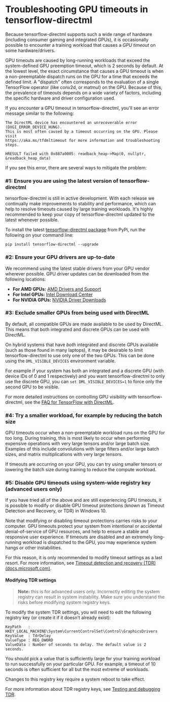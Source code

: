 # Troubleshooting GPU timeouts in tensorflow-directml

Because tensorflow-directml supports such a wide range of hardware (including consumer gaming and integrated GPUs), it is occasionally possible to encounter a training workload that causes a *GPU timeout* on some hardware/drivers.

GPU timeouts are caused by long-running workloads that exceed the system-defined GPU preemption timeout, which is 2 seconds by default. At the lowest level, the exact circumstance that causes a GPU timeout is when a non-preemptable dispatch runs on the GPU for a time that exceeds the defined limit. A "dispatch" often corresponds to the evaluation of a single TensorFlow operator (like conv2d, or matmul) on the GPU. Because of this, the prevalence of timeouts depends on a wide variety of factors, including the specific hardware and driver configuration used.

If you encounter a GPU timeout in tensorflow-directml, you'll see an error message similar to the following:

```
The DirectML device has encountered an unrecoverable error (DXGI_ERROR_DEVICE_HUNG).
This is most often caused by a timeout occurring on the GPU. Please visit
https://aka.ms/tfdmltimeout for more information and troubleshooting steps.

HRESULT failed with 0x887a0005: readback_heap->Map(0, nullptr, &readback_heap_data)
```

If you see this error, there are several ways to mitigate the problem:

### #1: Ensure you are using the latest version of tensorflow-directml

tensorflow-directml is still in active development. With each release we continually make improvements to stability and performance, which can help to resolve timeouts caused by large training workloads. It's highly recommended to keep your copy of tensorflow-directml updated to the latest whenever possible.

To install the latest [tensorflow-directml package](https://pypi.org/project/tensorflow-directml/) from PyPi, run the following on your command line:

```
pip install tensorflow-directml --upgrade
```

### #2: Ensure your GPU drivers are up-to-date

We recommend using the latest stable drivers from your GPU vendor wherever possible. GPU driver updates can be downloaded from the following locations:

* **For AMD GPUs:** [AMD Drivers and Support](https://www.amd.com/en/support)
* **For Intel GPUs:** [Intel Download Center](https://downloadcenter.intel.com/)
* **For NVIDIA GPUs:** [NVIDIA Driver Downloads](https://www.nvidia.com/Download/index.aspx)

### #3: Exclude smaller GPUs from being used with DirectML

By default, all compatible GPUs are made available to be used by DirectML. This means that both integrated and discrete GPUs can be used with DirectML.

On hybrid systems that have *both* integrated and discrete GPUs available (such as those found in many laptops), it may be desirable to limit tensorflow-directml to use only one of the two GPUs. This can be done using the `DML_VISIBLE_DEVICES` environment variable.

For example if your system has both an integrated and a discrete GPU (with device IDs of 0 and 1 respectively) and you want tensorflow-directml to only use the discrete GPU, you can `set DML_VISIBLE_DEVICES=1` to force only the second GPU to be visible.

For more detailed instructions on controlling GPU visibility with tensorflow-directml, see the [FAQ for TensorFlow with DirectML](https://docs.microsoft.com/windows/win32/direct3d12/gpu-faq#i-have-multiple-gpus-how-do-i-select-which-one-is-used-by-directml).

### #4: Try a smaller workload, for example by reducing the batch size

GPU timeouts occur when a non-preemptable workload runs on the GPU for too long. During training, this is most likely to occur when performing expensive operations with very large tensors and/or large batch size. Examples of this include convolutions with large filters and/or large batch sizes, and matrix multiplications with very large tensors.

If timeouts are occurring on your GPU, you can try using smaller tensors or lowering the batch size during training to reduce the compute workload.

### #5: Disable GPU timeouts using system-wide registry key (advanced users only)

If you have tried all of the above and are still experiencing GPU timeouts, it is possible to modify or disable GPU timeout protections (known as Timeout Detection and Recovery, or TDR) in Windows 10.

Note that modifying or disabling timeout protections carries risks to your computer. GPU timeouts protect your system from intentional or accidental denial-of-service of GPU resources, and help to ensure a stable and responsive user experience. If timeouts are disabled and an extremely long-running workload is dispatched to the GPU, you may experience system hangs or other instabilities.

For this reason, it is only recommended to modify timeout settings as a last resort. For more information, see [Timeout detection and recovery (TDR) (docs.microsoft.com)](https://docs.microsoft.com/windows-hardware/drivers/display/timeout-detection-and-recovery).

#### Modifying TDR settings

> **Note:** this is for advanced users only. Incorrectly editing the system registry can result in system instability. Make sure you understand the risks before modifying system registry keys.

To modify the system TDR settings, you will need to edit the following registry key (or create it if it doesn't already exist):

```
KeyPath   : HKEY_LOCAL_MACHINE\System\CurrentControlSet\Control\GraphicsDrivers
KeyValue  : TdrDelay
ValueType : REG_DWORD
ValueData : Number of seconds to delay. The default value is 2 seconds.
```

You should pick a value that is sufficiently large for your training workload to run successfully on your particular GPU. For example, a timeout of 10 seconds is often sufficient for all but the most extreme of workloads.

Changes to this registry key require a system reboot to take effect.

For more information about TDR registry keys, see [Testing and debugging TDR](https://docs.microsoft.com/windows-hardware/drivers/display/tdr-registry-keys).

